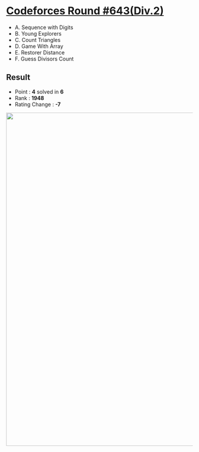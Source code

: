 # [Codeforces Round #643(Div.2)](https://codeforces.com/contest/1355)

  * A. Sequence with Digits
  * B. Young Explorers
  * C. Count Triangles
  * D. Game With Array
  * E. Restorer Distance
  * F. Guess Divisors Count
  
## Result
  * Point : **4** solved in **6**
  * Rank : **1948**
  * Rating Change : **-7**

<img src="https://github.com/Weaasel/PS_algorithm/blob/master/Codeforces/Round%20%23643(Div.2)/_Codeforces_Round643_Div2.png?raw=true" width="900">
